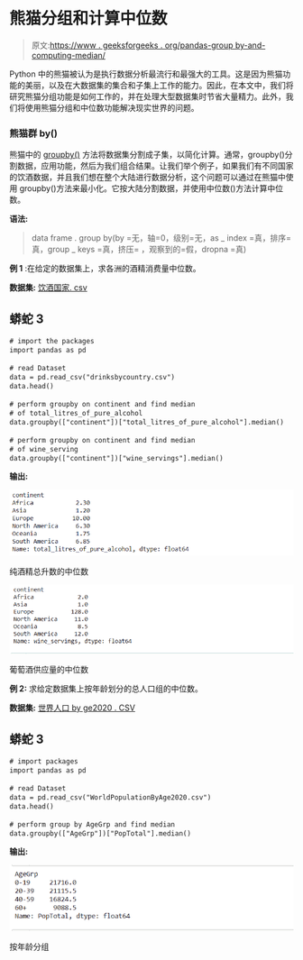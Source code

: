 # 熊猫分组和计算中位数

> 原文:[https://www . geeksforgeeks . org/pandas-group by-and-computing-median/](https://www.geeksforgeeks.org/pandas-groupby-and-computing-median/)

Python 中的熊猫被认为是执行数据分析最流行和最强大的工具。这是因为熊猫功能的美丽，以及在大数据集的集合和子集上工作的能力。因此，在本文中，我们将研究熊猫分组功能是如何工作的，并在处理大型数据集时节省大量精力。此外，我们将使用熊猫分组和中位数功能解决现实世界的问题。

### **熊猫群 by()**

熊猫中的 [groupby()](https://www.geeksforgeeks.org/pandas-groupby/) 方法将数据集分割成子集，以简化计算。通常，groupby()分割数据，应用功能，然后为我们组合结果。让我们举个例子，如果我们有不同国家的饮酒数据，并且我们想在整个大陆进行数据分析，这个问题可以通过在熊猫中使用 groupby()方法来最小化。它按大陆分割数据，并使用中位数()方法计算中位数。

**语法:**

> data frame . group by(by =无，轴=0，级别=无，as _ index =真，排序=真，group _ keys =真，挤压= <object object="">，观察到的=假，dropna =真)</object>

**例 1** :在给定的数据集上，求各洲的酒精消费量中位数。

**数据集:** [饮酒国家. csv](https://www.kaggle.com/faressayah/drinks-by-country)

## 蟒蛇 3

```
# import the packages
import pandas as pd

# read Dataset
data = pd.read_csv("drinksbycountry.csv")
data.head()

# perform groupby on continent and find median
# of total_litres_of_pure_alcohol
data.groupby(["continent"])["total_litres_of_pure_alcohol"].median()

# perform groupby on continent and find median
# of wine_serving
data.groupby(["continent"])["wine_servings"].median()
```

**输出:**

![](img/1a8029031034ca644f7c2bbe9b382961.png)

纯酒精总升数的中位数

![](img/f6a26f7b333d2c1762ae843e5fa194bb.png)

葡萄酒供应量的中位数

**例 2:** 求给定数据集上按年龄划分的总人口组的中位数。

**数据集:** [世界人口 by ge2020 . CSV](https://www.kaggle.com/alizahidraja/world-population-by-age-group-2020)

## 蟒蛇 3

```
# import packages
import pandas as pd

# read Dataset
data = pd.read_csv("WorldPopulationByAge2020.csv")
data.head()

# perform group by AgeGrp and find median
data.groupby(["AgeGrp"])["PopTotal"].median()
```

**输出:**

![](img/06719f6c95ea0bb85e469a89ad0048f5.png)

按年龄分组